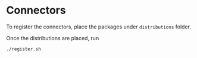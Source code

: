 # Connectors

To register the connectors, place the packages under `distributions` folder.

Once the distributions are placed, run

```bash
./register.sh
```